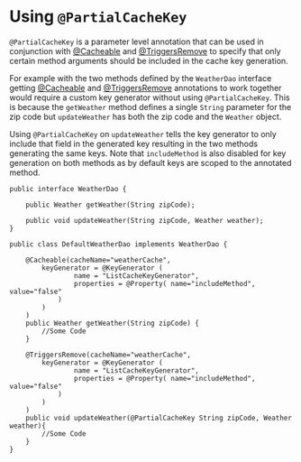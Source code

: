 # Using `@PartialCacheKey` #

`@PartialCacheKey` is a parameter level annotation that can be used in conjunction with [@Cacheable](UsingCacheable.md) and [@TriggersRemove](UsingTriggersRemove.md) to specify that only certain method arguments should be included in the cache key generation.

For example with the two methods defined by the `WeatherDao` interface getting [@Cacheable](UsingCacheable.md) and [@TriggersRemove](UsingTriggersRemove.md) annotations to work together would require a custom key generator without using `@PartialCacheKey`. This is because the `getWeather` method defines a single `String` parameter for the zip code but `updateWeather` has both the zip code and the `Weather` object.

Using `@PartialCacheKey` on `updateWeather` tells the key generator to only include that
field in the generated key resulting in the two methods generating the same keys. Note that `includeMethod` is also disabled for key generation on both methods as by default keys are scoped to the annotated method.
```
public interface WeatherDao {
    
    public Weather getWeather(String zipCode);
    
    public void updateWeather(String zipCode, Weather weather);
}

public class DefaultWeatherDao implements WeatherDao {
    
    @Cacheable(cacheName="weatherCache", 
        keyGenerator = @KeyGenerator (
                name = "ListCacheKeyGenerator",
                properties = @Property( name="includeMethod", value="false"
            )
        )
    )
    public Weather getWeather(String zipCode) {
        //Some Code
    }
    
    @TriggersRemove(cacheName="weatherCache", 
        keyGenerator = @KeyGenerator (
                name = "ListCacheKeyGenerator",
                properties = @Property( name="includeMethod", value="false"
            )
        )
    )
    public void updateWeather(@PartialCacheKey String zipCode, Weather weather){
        //Some Code
    }
}
```
